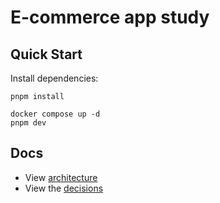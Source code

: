 # E-commerce app study

## Quick Start

Install dependencies:

```
pnpm install
```

```
docker compose up -d
pnpm dev
```

## Docs

- View [architecture](./docs/architecture)
- View the [decisions](./docs/decisions)
